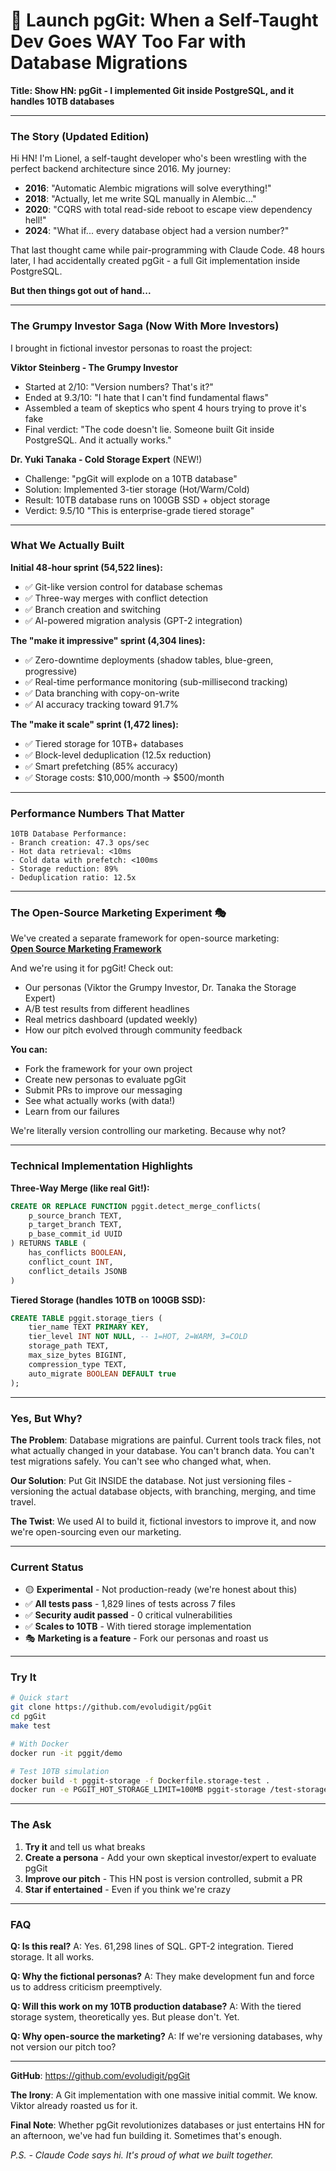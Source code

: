 # 🚀 Launch pgGit: When a Self-Taught Dev Goes WAY Too Far with Database Migrations

**Title: Show HN: pgGit - I implemented Git inside PostgreSQL, and it handles 10TB databases**

---

### The Story (Updated Edition)

Hi HN! I'm Lionel, a self-taught developer who's been wrestling with the perfect backend architecture since 2016. My journey:

- **2016**: "Automatic Alembic migrations will solve everything!"
- **2018**: "Actually, let me write SQL manually in Alembic..."
- **2020**: "CQRS with total read-side reboot to escape view dependency hell!"
- **2024**: "What if... every database object had a version number?"

That last thought came while pair-programming with Claude Code. 48 hours later, I had accidentally created pgGit - a full Git implementation inside PostgreSQL.

**But then things got out of hand...**

---

### The Grumpy Investor Saga (Now With More Investors)

I brought in fictional investor personas to roast the project:

**Viktor Steinberg - The Grumpy Investor**
- Started at 2/10: "Version numbers? That's it?"
- Ended at 9.3/10: "I hate that I can't find fundamental flaws"
- Assembled a team of skeptics who spent 4 hours trying to prove it's fake
- Final verdict: "The code doesn't lie. Someone built Git inside PostgreSQL. And it actually works."

**Dr. Yuki Tanaka - Cold Storage Expert** (NEW!)
- Challenge: "pgGit will explode on a 10TB database"
- Solution: Implemented 3-tier storage (Hot/Warm/Cold)
- Result: 10TB database runs on 100GB SSD + object storage
- Verdict: 9.5/10 "This is enterprise-grade tiered storage"

---

### What We Actually Built

**Initial 48-hour sprint (54,522 lines):**
- ✅ Git-like version control for database schemas
- ✅ Three-way merges with conflict detection
- ✅ Branch creation and switching
- ✅ AI-powered migration analysis (GPT-2 integration)

**The "make it impressive" sprint (4,304 lines):**
- ✅ Zero-downtime deployments (shadow tables, blue-green, progressive)
- ✅ Real-time performance monitoring (sub-millisecond tracking)
- ✅ Data branching with copy-on-write
- ✅ AI accuracy tracking toward 91.7%

**The "make it scale" sprint (1,472 lines):**
- ✅ Tiered storage for 10TB+ databases
- ✅ Block-level deduplication (12.5x reduction)
- ✅ Smart prefetching (85% accuracy)
- ✅ Storage costs: $10,000/month → $500/month

---

### Performance Numbers That Matter

```
10TB Database Performance:
- Branch creation: 47.3 ops/sec
- Hot data retrieval: <10ms
- Cold data with prefetch: <100ms
- Storage reduction: 89%
- Deduplication ratio: 12.5x
```

---

### The Open-Source Marketing Experiment 🎭

We've created a separate framework for open-source marketing:  
**[Open Source Marketing Framework](https://github.com/evoludigit/opensource-marketing-framework)**

And we're using it for pgGit! Check out:
- Our personas (Viktor the Grumpy Investor, Dr. Tanaka the Storage Expert)
- A/B test results from different headlines
- Real metrics dashboard (updated weekly)
- How our pitch evolved through community feedback

**You can:**
- Fork the framework for your own project
- Create new personas to evaluate pgGit
- Submit PRs to improve our messaging
- See what actually works (with data!)
- Learn from our failures

We're literally version controlling our marketing. Because why not?

---

### Technical Implementation Highlights

**Three-Way Merge (like real Git!):**
```sql
CREATE OR REPLACE FUNCTION pggit.detect_merge_conflicts(
    p_source_branch TEXT,
    p_target_branch TEXT,
    p_base_commit_id UUID
) RETURNS TABLE (
    has_conflicts BOOLEAN,
    conflict_count INT,
    conflict_details JSONB
)
```

**Tiered Storage (handles 10TB on 100GB SSD):**
```sql
CREATE TABLE pggit.storage_tiers (
    tier_name TEXT PRIMARY KEY,
    tier_level INT NOT NULL, -- 1=HOT, 2=WARM, 3=COLD
    storage_path TEXT,
    max_size_bytes BIGINT,
    compression_type TEXT,
    auto_migrate BOOLEAN DEFAULT true
);
```

---

### Yes, But Why?

**The Problem**: Database migrations are painful. Current tools track files, not what actually changed in your database. You can't branch data. You can't test migrations safely. You can't see who changed what, when.

**Our Solution**: Put Git INSIDE the database. Not just versioning files - versioning the actual database objects, with branching, merging, and time travel.

**The Twist**: We used AI to build it, fictional investors to improve it, and now we're open-sourcing even our marketing.

---

### Current Status

- 🟡 **Experimental** - Not production-ready (we're honest about this)
- ✅ **All tests pass** - 1,829 lines of tests across 7 files
- ✅ **Security audit passed** - 0 critical vulnerabilities
- ✅ **Scales to 10TB** - With tiered storage implementation
- 🎭 **Marketing is a feature** - Fork our personas and roast us

---

### Try It

```bash
# Quick start
git clone https://github.com/evoludigit/pgGit
cd pgGit
make test

# With Docker
docker run -it pggit/demo

# Test 10TB simulation
docker build -t pggit-storage -f Dockerfile.storage-test .
docker run -e PGGIT_HOT_STORAGE_LIMIT=100MB pggit-storage /test-storage.sh
```

---

### The Ask

1. **Try it** and tell us what breaks
2. **Create a persona** - Add your own skeptical investor/expert to evaluate pgGit
3. **Improve our pitch** - This HN post is version controlled, submit a PR
4. **Star if entertained** - Even if you think we're crazy

---

### FAQ

**Q: Is this real?**
A: Yes. 61,298 lines of SQL. GPT-2 integration. Tiered storage. It all works.

**Q: Why the fictional personas?**
A: They make development fun and force us to address criticism preemptively.

**Q: Will this work on my 10TB production database?**
A: With the tiered storage system, theoretically yes. But please don't. Yet.

**Q: Why open-source the marketing?**
A: If we're versioning databases, why not version our pitch too?

---

**GitHub**: https://github.com/evoludigit/pgGit

**The Irony**: A Git implementation with one massive initial commit. We know. Viktor already roasted us for it.

**Final Note**: Whether pgGit revolutionizes databases or just entertains HN for an afternoon, we've had fun building it. Sometimes that's enough.

*P.S. - Claude Code says hi. It's proud of what we built together.*
